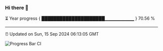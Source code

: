 ### Hi there 👋

⏳ Year progress { █████████████████████▁▁▁▁▁▁▁▁▁ } 70.56 %

---

⏰ Updated on Sun, 15 Sep 2024 06:13:05 GMT

![Progress Bar CI](https://github.com/Shyam-Makwana/GitHub-Actions-Demo/workflows/Progress%20Bar%20CI/badge.svg)
